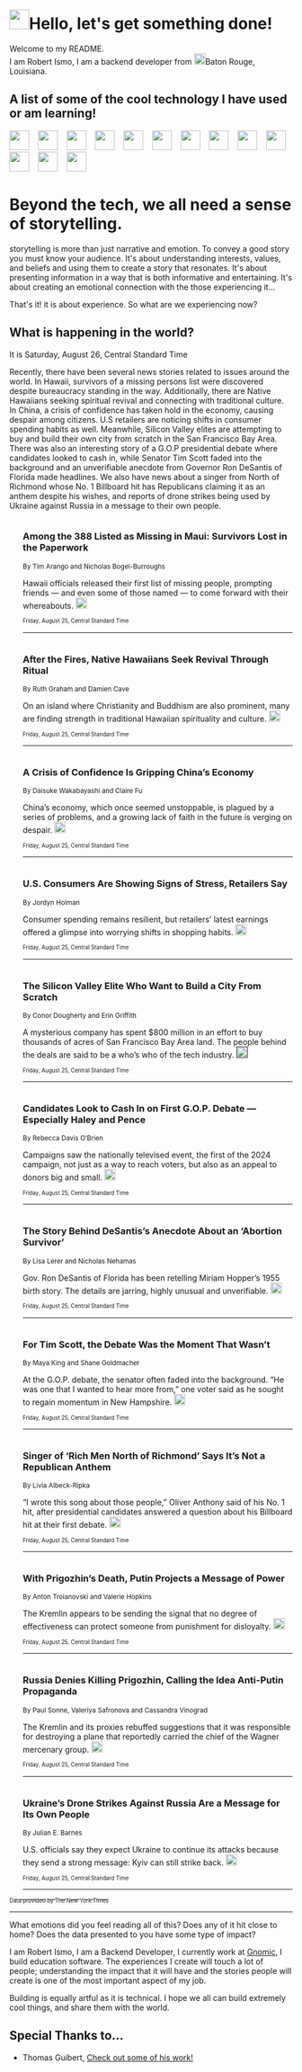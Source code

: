 <h1><img src="https://emojis.slackmojis.com/emojis/images/1643514375/3493/hot-coffee.gif?1643514375" width="35"/>Hello, let's get something done!</h1>

<p>Welcome to my README.<br/>
I am Robert Ismo, I am a backend developer from <img src="https://emojis.slackmojis.com/emojis/images/1638395689/50435/moulin_rouge.png?1638395689" width="20"/>Baton Rouge, Louisiana.</p>
<h2>A list of some of the cool technology I have used or am learning!</h2>
<p>
<img src="https://emojis.slackmojis.com/emojis/images/1643516091/21142/meow_bongotap.gif?1643516091" width="35" alt="">
<img src="https://img.shields.io/badge/Favorite%20Frontend%20Framework-SvelteKit-f83903" alt="">
<img src="https://img.shields.io/badge/Second%20Favorite-Vue-40b581" alt="">
<img src="https://img.shields.io/badge/Most%20Used%20Runtime-Nodejs-78b061" alt="">
<img src="https://emojis.slackmojis.com/emojis/images/1643517416/34482/fire.gif?1643517416" width="35" alt="">
<img src="https://img.shields.io/badge/Javascript%20But%20Better-Typescript-0078ca" alt="">
<img src="https://img.shields.io/badge/Favorite%20Language-Elixir-3e244d" alt="">
<img src="https://img.shields.io/badge/Containerize%20Everything-Docker-6ac9ef" alt="">
<img src="https://emojis.slackmojis.com/emojis/images/1643514596/5999/meow_party.gif?1643514596" width="35" alt="">
<img src="https://img.shields.io/badge/API%20Love%20Language-Graphql-de32a5" alt="">
<img src="https://img.shields.io/badge/Our%20Favorite%20Version%20Controller-Git-e94f33" alt="">
<img src="https://img.shields.io/badge/Favorite%20Database-Redis-d42d1d" alt="">
<img src="https://emojis.slackmojis.com/emojis/images/1643514559/5584/deployparrot.gif?1643514559" width="35" alt="">
<img src="https://img.shields.io/badge/Container%20Interstate-RabbitMQ-f66200" alt="">
<img src="https://img.shields.io/badge/Gotta%20Learn-Kubernetes-316adf" alt="">
<img src="https://img.shields.io/badge/Really%20Mature%20Now-WASM-654fef" alt="">
<img src="https://emojis.slackmojis.com/emojis/images/1666642497/61942/dance_vibe.gif?1666642497" width="35" alt="">
<img src="https://img.shields.io/badge/For%20My%20M1-ARM64-657d96" alt="">
<img src="https://img.shields.io/badge/Loving%20This%20So%20Much-TailwindCSS-17bcb5" alt="">
<img src="https://img.shields.io/badge/Cool%20Build%20Tool-Vite-f9cb24" alt="">
<img src="https://emojis.slackmojis.com/emojis/images/1669231376/62819/working-on-it.gif?1669231376" width="35" alt="">
<img src="https://img.shields.io/badge/Fun%20and%20Easy%20Database-MongoDB-5f8c49" alt="">
<img src="https://img.shields.io/badge/JS%20Life%20Support-NPM-c73737" alt="">
<img src="https://img.shields.io/badge/I%20Liked%20It-DynamoDB-0073b9" alt="">
<img src="https://emojis.slackmojis.com/emojis/images/1643514045/46/question.gif?1643514045" width="35" alt="">
<img src="https://img.shields.io/badge/cool-React-60d6f9" alt="">
<img src="https://img.shields.io/badge/Future%20Big%20Project-Lambda-f37e00" alt="">
<img src="https://img.shields.io/badge/NPM%20But%20Better-PNPM-f1aa07" alt="">
<img src="https://emojis.slackmojis.com/emojis/images/1643514943/9662/fbwow.gif?1643514943" width="35" alt="">
<img src="https://img.shields.io/badge/First%20Language-C-662079" alt="">
<img src="https://img.shields.io/badge/Where%20I%20Deploy%20Frontend-Vercel-000000" alt="">
<img src="https://img.shields.io/badge/Who%20Does%20not%20Want%20an%20App-Swift-f9492a" alt="">
<img src="https://emojis.slackmojis.com/emojis/images/1643514058/151/javascript.png?1643514058" width="35" alt="">
<img src="https://img.shields.io/badge/cool-Python-fbd542" alt="">
<img src="https://img.shields.io/badge/Favorite%20Something-Stripe-656cdc" alt="">
<img src="https://img.shields.io/badge/Of%20Course-HTML5-ed6327" alt="">
<img src="https://emojis.slackmojis.com/emojis/images/1660415405/60731/bomb.gif?1660415405" width="35" alt="">
<img src="https://img.shields.io/badge/hate-CSS-2964ec" alt="">
<img src="https://img.shields.io/badge/Learning-CircleCI-141215" alt="">
<img src="https://img.shields.io/badge/Learning-Rust-fbbb3b" alt="">
<img src="https://emojis.slackmojis.com/emojis/images/1660415397/60712/writing-hand.gif?1660415397" width="35" alt="">
<img src="https://img.shields.io/badge/Dev%20Browser%20of%20Choice-Firefox-cc4e26" alt="">
<img src="https://img.shields.io/badge/Recoverying%20From%20Windows-UNIX-1781e3" alt="">
<img src="https://img.shields.io/badge/LOVE-LogSeq-90c1c2" alt="">
<img src="https://emojis.slackmojis.com/emojis/images/1643514066/223/kirby.gif?1643514066" width="35" alt="">
<img src="https://img.shields.io/badge/Daily%20Driver-MacOS-e6e6e8" alt="">
<img src="https://img.shields.io/badge/Git%20Server-Github-000000" alt="">
<img src="https://img.shields.io/badge/enjoyable-EC2-f17428" alt="">
<img src="https://emojis.slackmojis.com/emojis/images/1643514239/2069/excited.gif?1643514239" width="35" alt="">
</p>
<h1>Beyond the tech, we all need a sense of storytelling.</h1>
<p>storytelling is more than just narrative and emotion. To convey a good story you must know your audience. It's about understanding interests, values, and beliefs and using them to create a story that resonates. It's about presenting information in a way that is both informative and entertaining. It's about creating an emotional connection with the those experiencing it...</p>
<p>That's it! it is about experience. So what are we experiencing now?</p>
<h2>What is happening in the world?</h2>
<p>It is Saturday, August 26, Central Standard Time</p>
<p>
Recently, there have been several news stories related to issues around the world. In Hawaii, survivors of a missing persons list were discovered despite bureaucracy standing in the way. Additionally, there are Native Hawaiians seeking spiritual revival and connecting with traditional culture. In China, a crisis of confidence has taken hold in the economy, causing despair among citizens. U.S retailers are noticing shifts in consumer spending habits as well. Meanwhile, Silicon Valley elites are attempting to buy and build their own city from scratch in the San Francisco Bay Area. There was also an interesting story of a G.O.P presidential debate where candidates looked to cash in, while Senator Tim Scott faded into the background and an unverifiable anecdote from Governor Ron DeSantis of Florida made headlines. We also have news about a singer from North of Richmond whose No. 1 Billboard hit has Republicans claiming it as an anthem despite his wishes, and reports of drone strikes being used by Ukraine against Russia in a message to their own people.</p>
<ol>
<img src="https://img.shields.io/badge/-us-blue" alt="">
<h3>Among the 388 Listed as Missing in Maui: Survivors Lost in the Paperwork</h3>
<sub>By Tim Arango and Nicholas Bogel-Burroughs</sub>
<p>Hawaii officials released their first list of missing people, prompting friends — and even some of those named — to come forward with their whereabouts.  <a href="https://nyti.ms/47P1JiY"><img src="https://developer.nytimes.com/files/poweredby_nytimes_30b.png?v=1583354208352" height="20"></a></p>
<sub><sub>Friday, August 25, Central Standard Time</sub></sub>
<hr/>
<img src="https://img.shields.io/badge/-us-blue" alt="">
<h3>After the Fires, Native Hawaiians Seek Revival Through Ritual</h3>
<sub>By Ruth Graham and Damien Cave</sub>
<p>On an island where Christianity and Buddhism are also prominent, many are finding strength in traditional Hawaiian spirituality and culture.  <a href="https://nyti.ms/3KWPaIC"><img src="https://developer.nytimes.com/files/poweredby_nytimes_30b.png?v=1583354208352" height="20"></a></p>
<sub><sub>Friday, August 25, Central Standard Time</sub></sub>
<hr/>
<img src="https://img.shields.io/badge/-business-blue" alt="">
<h3>A Crisis of Confidence Is Gripping China’s Economy</h3>
<sub>By Daisuke Wakabayashi and Claire Fu</sub>
<p>China’s economy, which once seemed unstoppable, is plagued by a series of problems, and a growing lack of faith in the future is verging on despair.  <a href="https://nyti.ms/45IHKAr"><img src="https://developer.nytimes.com/files/poweredby_nytimes_30b.png?v=1583354208352" height="20"></a></p>
<sub><sub>Friday, August 25, Central Standard Time</sub></sub>
<hr/>
<img src="https://img.shields.io/badge/-business-blue" alt="">
<h3>U.S. Consumers Are Showing Signs of Stress, Retailers Say</h3>
<sub>By Jordyn Holman</sub>
<p>Consumer spending remains resilient, but retailers’ latest earnings offered a glimpse into worrying shifts in shopping habits.  <a href="https://nyti.ms/3KXw7h1"><img src="https://developer.nytimes.com/files/poweredby_nytimes_30b.png?v=1583354208352" height="20"></a></p>
<sub><sub>Friday, August 25, Central Standard Time</sub></sub>
<hr/>
<img src="https://img.shields.io/badge/-business-blue" alt="">
<h3>The Silicon Valley Elite Who Want to Build a City From Scratch</h3>
<sub>By Conor Dougherty and Erin Griffith</sub>
<p>A mysterious company has spent $800 million in an effort to buy thousands of acres of San Francisco Bay Area land. The people behind the deals are said to be a who’s who of the tech industry.  <a href=""><img src="https://developer.nytimes.com/files/poweredby_nytimes_30b.png?v=1583354208352" height="20"></a></p>
<sub><sub>Friday, August 25, Central Standard Time</sub></sub>
<hr/>
<img src="https://img.shields.io/badge/-us-blue" alt="">
<h3>Candidates Look to Cash In on First G.O.P. Debate — Especially Haley and Pence</h3>
<sub>By Rebecca Davis O’Brien</sub>
<p>Campaigns saw the nationally televised event, the first of the 2024 campaign, not just as a way to reach voters, but also as an appeal to donors big and small.  <a href="https://nyti.ms/3EbT8sP"><img src="https://developer.nytimes.com/files/poweredby_nytimes_30b.png?v=1583354208352" height="20"></a></p>
<sub><sub>Friday, August 25, Central Standard Time</sub></sub>
<hr/>
<img src="https://img.shields.io/badge/-us-blue" alt="">
<h3>The Story Behind DeSantis’s Anecdote About an ‘Abortion Survivor’</h3>
<sub>By Lisa Lerer and Nicholas Nehamas</sub>
<p>Gov. Ron DeSantis of Florida has been retelling Miriam Hopper’s 1955 birth story. The details are jarring, highly unusual and unverifiable.  <a href="https://nyti.ms/3QVxOzr"><img src="https://developer.nytimes.com/files/poweredby_nytimes_30b.png?v=1583354208352" height="20"></a></p>
<sub><sub>Friday, August 25, Central Standard Time</sub></sub>
<hr/>
<img src="https://img.shields.io/badge/-us-blue" alt="">
<h3>For Tim Scott, the Debate Was the Moment That Wasn’t</h3>
<sub>By Maya King and Shane Goldmacher</sub>
<p>At the G.O.P. debate, the senator often faded into the background. “He was one that I wanted to hear more from,” one voter said as he sought to regain momentum in New Hampshire.  <a href="https://nyti.ms/3soPaKR"><img src="https://developer.nytimes.com/files/poweredby_nytimes_30b.png?v=1583354208352" height="20"></a></p>
<sub><sub>Friday, August 25, Central Standard Time</sub></sub>
<hr/>
<img src="https://img.shields.io/badge/-arts-blue" alt="">
<h3>Singer of ‘Rich Men North of Richmond’ Says It’s Not a Republican Anthem</h3>
<sub>By Livia Albeck-Ripka</sub>
<p>“I wrote this song about those people,” Oliver Anthony said of his No. 1 hit, after presidential candidates answered a question about his Billboard hit at their first debate.  <a href="https://nyti.ms/45qTSGH"><img src="https://developer.nytimes.com/files/poweredby_nytimes_30b.png?v=1583354208352" height="20"></a></p>
<sub><sub>Friday, August 25, Central Standard Time</sub></sub>
<hr/>
<img src="https://img.shields.io/badge/-world-blue" alt="">
<h3>With Prigozhin’s Death, Putin Projects a Message of Power</h3>
<sub>By Anton Troianovski and Valerie Hopkins</sub>
<p>The Kremlin appears to be sending the signal that no degree of effectiveness can protect someone from punishment for disloyalty.  <a href="https://nyti.ms/3PeE83X"><img src="https://developer.nytimes.com/files/poweredby_nytimes_30b.png?v=1583354208352" height="20"></a></p>
<sub><sub>Friday, August 25, Central Standard Time</sub></sub>
<hr/>
<img src="https://img.shields.io/badge/-world-blue" alt="">
<h3>Russia Denies Killing Prigozhin, Calling the Idea Anti-Putin Propaganda</h3>
<sub>By Paul Sonne, Valeriya Safronova and Cassandra Vinograd</sub>
<p>The Kremlin and its proxies rebuffed suggestions that it was responsible for destroying a plane that reportedly carried the chief of the Wagner mercenary group.  <a href="https://nyti.ms/3QVjGGz"><img src="https://developer.nytimes.com/files/poweredby_nytimes_30b.png?v=1583354208352" height="20"></a></p>
<sub><sub>Friday, August 25, Central Standard Time</sub></sub>
<hr/>
<img src="https://img.shields.io/badge/-us-blue" alt="">
<h3>Ukraine’s Drone Strikes Against Russia Are a Message for Its Own People</h3>
<sub>By Julian E. Barnes</sub>
<p>U.S. officials say they expect Ukraine to continue its attacks because they send a strong message: Kyiv can still strike back.  <a href="https://nyti.ms/45DYAjO"><img src="https://developer.nytimes.com/files/poweredby_nytimes_30b.png?v=1583354208352" height="20"></a></p>
<sub><sub>Friday, August 25, Central Standard Time</sub></sub>
<hr/>
</ol>
<a href="https://developer.nytimes.com"><sub><sub>Data provided by The New York Times</sub></sub></a>
<hr/>
<p>What emotions did you feel reading all of this? Does any of it hit close to home? Does the data presented to you have some type of impact?</p>
<p>I am Robert Ismo, I am a Backend Developer, I currently work at <a href="https://gnomic.education/">Gnomic</a>, I build education software. The experiences I create will touch a lot of people; understanding the impact that it will have and the stories people will create is one of the most important aspect of my job.</p>
<p>Building is equally artful as it is technical. I hope we all can build extremely cool things, and share them with the world.</p>
<h2>Special Thanks to...</h2>
<ul>
<li>Thomas Guibert, <a href="https://github.com/thmsgbrt/thmsgbrt">Check out some of his work!</a></li>
</ul>